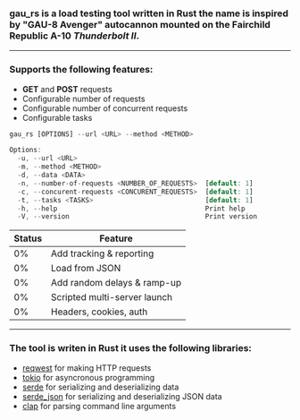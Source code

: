 ### **gau_rs** is a load testing tool written in Rust the name is inspired by "**GAU-8 Avenger**" autocannon mounted on the **Fairchild Republic A-10** ***Thunderbolt II***. 
---

### Supports the following features:

- **GET** and **POST** requests
- Configurable number of requests
- Configurable number of concurrent requests
- Configurable tasks

```rust
gau_rs [OPTIONS] --url <URL> --method <METHOD>
```
```rust
Options:
  -u, --url <URL>
  -m, --method <METHOD>
  -d, --data <DATA>
  -n, --number-of-requests <NUMBER_OF_REQUESTS>  [default: 1]
  -c, --concurent-requests <CONCURENT_REQUESTS>  [default: 1]
  -t, --tasks <TASKS>                            [default: 1]
  -h, --help                                     Print help
  -V, --version                                  Print version
  ```

| Status | Feature |
| --- | -------------------------- |
0%	|  Add tracking & reporting  |
0%	|  Load from JSON |
0%  |  Add random delays & ramp-up |
0%  |  Scripted multi-server launch |
0%  |  Headers, cookies, auth |




---
### The tool is writen in Rust it uses the following libraries:
- [reqwest](https://docs.rs/reqwest/0.11.3/reqwest/) for making HTTP requests
- [tokio](https://docs.rs/tokio/1.0.1/tokio/) for asyncronous programming
- [serde](https://docs.rs/serde/1.0.123/serde/) for serializing and deserializing data
- [serde_json](https://docs.rs/serde_json/1.0.64/serde_json/) for serializing and deserializing JSON data
- [clap](https://docs.rs/clap/2.33.3/clap/) for parsing command line arguments
